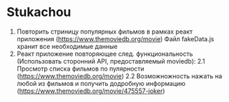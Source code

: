 # Stukachou
1. Повторить стриницу популярных фильмов в рамках реакт приложения (https://www.themoviedb.org/movie)
  Файл fakeData.js хранит все необходимые данные
2. Реакт приложение повторяющее след. функциональность (Использовать сторонний API, предоставляемый moviedb):
  2.1 Просмотр списка фильмов по пулярности (https://www.themoviedb.org/movie)
  2.2 Возможножность нажать на любой из фильмов и получить додробную информацию
  (https://www.themoviedb.org/movie/475557-joker)
  
